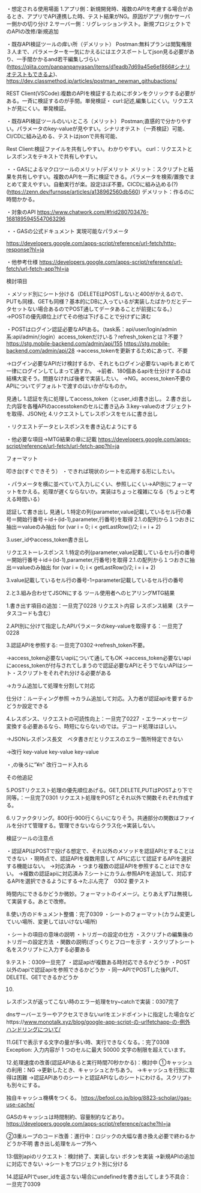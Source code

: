 ・想定される使用場面
1.アプリ側：新規開発時、複数のAPIを考慮する場合があるとき、アプリでAPI連携した時、テスト結果がNG。原因がアプリ側かサーバー側かの切り分け
2.サーバー側：リグレッションテスト。新規プロジェクトでのAPIの改修/新規追加

・既存API検証ツールの痒い所（デメリット）
Postman:無料プランは閲覧権限３人まで、パラメーターを一気にかえるにはエクスポートしてjson見る必要があり、一手間かかるand若干編集しづらい(https://qiita.com/panpanpanyasan/items/d1eadb7d69a45e6ef866#シナリオテストもできるよ)、https://dev.classmethod.jp/articles/postman_newman_githubactions/

REST Client(VSCode):複数のAPIを検証するためにボタンをクリックする必要がある。一斉に検証するのが手間。単発検証・
curl:記述,編集しにくい。リクエストが見にくい。単発検証。

・既存API検証ツールのいいところ（メリット）
Postman;直感的で分かりやすい。パラメータのkey-valueが見やすい。シナリオテスト（一斉検証）可能、CI/CDに組み込める、テストはjsonで共有可能、

Rest Client:検証ファイルを共有しやすい。わかりやすい。
curl：リクエストとレスポンスをテキストで共有しやすい。

・・GASによるマクロツールのメリット/デメリット
メリット：スクリプトと結果を共有しやすい。複数のAPIを一斉に検証できる。パラメータを検索/置換でまとめて変えやすい。自動実行が楽。設定ほぼ不要。CICDに組み込める(?)(https://zenn.dev/furnqse/articles/a138962560db560)
デメリット：作るのに時間かかる。

・対象のAPI
https://www.chatwork.com/#!rid280703476-1681895945547063296

・・GASの公式ドキュメント
実現可能なパラメータ


https://developers.google.com/apps-script/reference/url-fetch/http-response?hl=ja

・他参考仕様
https://developers.google.com/apps-script/reference/url-fetch/url-fetch-app?hl=ja

検討項目

・メソッド別にシート分ける（DELETEはPOSTしないと400がかえるので、PUTも同様、GETも同様？基本的にDBに入っているが実装したばかりだとデータセットない場合あるのでPOST通してデータあることが前提になる。）
→POSTの優先順位上げてその他は下げることで分けずに済む

・POSTはログイン認証必要なAPIある。（task系：api/user/login/admin系:api/admin/;login）access_tokenだけいる？refresh_tokenとは？不要？
https://stg.mobile-backend.com/admin/api/155
https://stg.mobile-backend.com/admin/api/28
→access_tokenを更新するためにあって、不要

→ログイン必要なAPIだけ検討するか、それともログイン必要ないapiもまとめて一律にログインしてしまって通すか。
→前者、180個あるapiを仕分けするのは結構大変そう。問題なければ後者で実装したい。
→NG。access_token不要のAPIについてデフォルトで渡すのはいかがなものか。

見通し
1.認証を先に処理してaccess_token（とuser_id)書き出し。
2.書き出した内容を各種APIのaccesstokenのセルに書き込み
3.key-valueのオブジェクトを取得、JSON化
4.リクエストしてレスポンスをセルに書き出し




・リクエストデータとレスポンスを書き込むようにする

・他必要な項目→MTG結果の章に記載
https://developers.google.com/apps-script/reference/url-fetch/url-fetch-app?hl=ja

フォーマット

叩き台(すぐできそう） 
・できれば現状のシートを応用する形にしたい。



・パラメータを横に並べていて入力しにくい、参照しにくい→API別にフォーマットをかえる。処理が遅くならないか。実装はちょっと複雑になる（ちょっと考える時間いる）




認証して書き出し
見通し
1.特定の列{parameter,value記載しているセル行の番号＝開始行番号＋id＋(id-1),parameter,行番号}を取得
2.1.の配列から１つおきに抽出＝valueのみ抽出
for (var i = 0; i < getLastRow()/2; i = i + 2)

3.user_idやaccess_token書き出し

リクエストーレスポンス
1.特定の列{parameter,value記載しているセル行の番号＝開始行番号＋id＋(id-1),parameter,行番号}を取得
2.1.の配列から１つおきに抽出＝valueのみ抽出
for (var i = 0; i < getLastRow()/2; i = i + 2)

3.value記載しているセル行の番号-1=parameter記載しているセル行の番号

2.と3.組み合わせてJSONにする
ツール使用者へのヒアリングMTG結果

1.書き出す項目の追加：一旦完了0228
リクエスト内容
レスポンス結果（ステータスコードも含む）

2.API別に分けて指定したAPIパラメータのkey-valueを取得する：一旦完了0228

3.認証APIを参照する:
一旦完了0302→refresh_token不要。

→access_token必要ないapiについて通してもOK
→access_token必要ないapiにaccess_tokenが付与されてしまうので認証必要なAPIとそうでないAPIはシート・スクリプトをそれぞれ分ける必要がある

→カラム追加して処理を分割して対応

仕分け：ルーティング参照
→カラム追加して対応。入力者が認証apiを要するかどうか設定できる

4.レスポンス、リクエストの可読性向上：一旦完了0227
・エラーメッセージ　変換する必要あるなら、時短にならないのでは。デコード処理はほしい。

→JSONレスポンス長文　ベタ書きだとリクエスのエラー箇所特定できない

→改行
key-value
key-value
key-value

・,の後ろに”¥n" 改行コード入れる

その他追記

5.POSTリクエスト処理の優先順位あげる。GET,DELETE,PUTはPOSTより下で同等。：一旦完了0301
リクエスト処理をPOSTとそれ以外で関数それぞれ作成する。

6.リファクタリング。800行-900行くらいになりそう。共通部分の関数はファイルを分けて管理する。管理できないならクラス化→実装しない。

検証ツールの注意点

・認証APIはPOSTで投げる想定で、それ以外のメソッドを認証APIとすることはできない
・現時点で、認証APIを複数用意して APIに応じて認証するAPIを選択する機能はない。
→対応済み
・つまり複数の認証APIを参照することはできない。
→複数の認証apiに対応済み
7.シートにカラム:参照APIを追加して、対応するAPIを選択できるようにする→たぶん完了　0302 要テスト

時間内にできるかどうか微妙。フォーマットのイメージ。とりあえず7は無視して実装する。あとで改修。



8.使い方のドキュメント整備：完了0309
・シートのフォーマット(カラム変更していい場所、変更してはいけない場所)

・シートの項目の意味の説明
・トリガーの設定の仕方
・スクリプトの編集後のトリガーの設定方法
・関数の説明(ざっくりとフローを示す
・スクリプトシート名をスクリプトに入力する必要ある

9.テスト：0309一旦完了
・認証apiが複数ある時対応できるかどうか
・POST以外のapiで認証apiを参照できるかどうか
・同一APIでPOSTした後PUT、DELETE、GETできるかどうか

10.
レスポンスが返ってこない時のエラー処理をtry~catchで実装：0307完了

dnsサーバーエラーやアクセスできないurlをエンドポイントに指定した場合などhttps://www.monotalk.xyz/blog/google-app-script-の-urlfetchapp-の-例外ハンドリングについて/

11.GETで表示する文字の量が多い時、実行できなくなる。：完了0308
Exception: 入力内容が 1 つのセルに最大 50000 文字の制限を超えています。

12.処理速度の改善(認証APIあると実行時間70秒かかる)：検討中
①キャッシュの利用：NG
→更新したとき、キャッシュとかちあう。
→キャッシュを行別に取得は困難
→認証APIありのシートと認証APIなしのシートにわける。スクリプトも別々にする。

独自キャッシュ機構をつくる。
https://befool.co.jp/blog/8823-scholar//gas-use-cache/

GASのキャッシュは時間制約、容量制約などあり。
https://developers.google.com/apps-script/reference/cache?hl=ja

②3重ループのコード改善：進行中：ロジックの大幅な書き換え必要で終わるかどうか不明
書き出し処理をループ外へ

13:個別apiのリクエスト：検討終了、実装しない
ボタンを実装
→新規APIの追加に対応できない
→シートをプロジェクト別に分ける

14.認証APIでuser_idを返さない場合にundefinedを書き出してしまう不具合：一旦完了0309

      
   
   
      
         